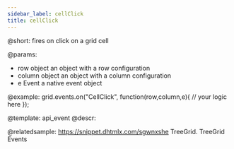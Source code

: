 ```yaml
---
sidebar_label: cellClick
title: cellClick
---          
```


@short:
fires on click on a grid cell

@params:
- row			object		an object with a row configuration
- column		object		an object with a column configuration
- e				Event		a native event object


@example:
grid.events.on("CellClick", function(row,column,e){
     // your logic here
});


@template: api_event
@descr:


@relatedsample: https://snippet.dhtmlx.com/sgwnxshe	TreeGrid. TreeGrid Events

